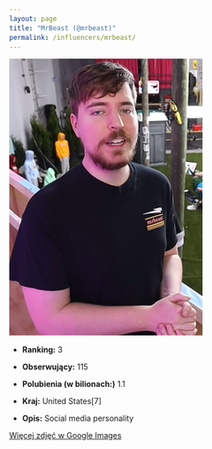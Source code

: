```yaml
---
layout: page
title: "MrBeast (@mrbeast)"
permalink: /influencers/mrbeast/
---
```


![MrBeast](/assets/influencers/mrbeast.jpg)

- **Ranking:** 3
- **Obserwujący:** 115
- **Polubienia (w bilionach:)** 1.1
- **Kraj:** United States[7]

- **Opis:** Social media personality

[Więcej zdjęć w Google Images](https://www.google.com/search?tbm=isch&q=MrBeast+TikTok)

